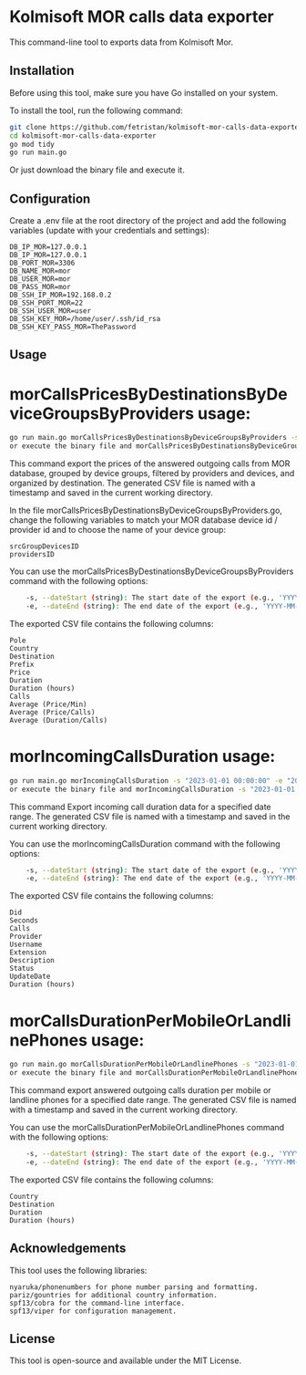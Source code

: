 # Kolmisoft MOR calls data exporter

This command-line tool to exports data from Kolmisoft Mor.

## Installation

Before using this tool, make sure you have Go installed on your system.

To install the tool, run the following command:

```bash
git clone https://github.com/fetristan/kolmisoft-mor-calls-data-exporter.git
cd kolmisoft-mor-calls-data-exporter
go mod tidy
go run main.go
```

Or just download the binary file and execute it.

## Configuration
Create a .env file at the root directory of the project and add the following variables (update with your credentials and settings):

    DB_IP_MOR=127.0.0.1
    DB_IP_MOR=127.0.0.1
    DB_PORT_MOR=3306
    DB_NAME_MOR=mor
    DB_USER_MOR=mor
    DB_PASS_MOR=mor
    DB_SSH_IP_MOR=192.168.0.2
    DB_SSH_PORT_MOR=22
    DB_SSH_USER_MOR=user
    DB_SSH_KEY_MOR=/home/user/.ssh/id_rsa
    DB_SSH_KEY_PASS_MOR=ThePassword

## Usage

# morCallsPricesByDestinationsByDeviceGroupsByProviders usage:

```bash
go run main.go morCallsPricesByDestinationsByDeviceGroupsByProviders -s "2023-01-01 00:00:00" -e "2023-01-31 23:59:59"
or execute the binary file and morCallsPricesByDestinationsByDeviceGroupsByProviders -s "2023-01-01 00:00:00" -e "2023-01-31 23:59:59"
```

This command export the prices of the answered outgoing calls from MOR database, grouped by device groups, filtered by providers and devices, and organized by destination. The generated CSV file is named with a timestamp and saved in the current working directory.

In the file morCallsPricesByDestinationsByDeviceGroupsByProviders.go, change the following variables to match your MOR database device id / provider id and to choose the name of your device group:

    srcGroupDevicesID
    providersID

You can use the morCallsPricesByDestinationsByDeviceGroupsByProviders command with the following options:
```bash
    -s, --dateStart (string): The start date of the export (e.g., 'YYYY-MM-DD HH:mm:SS').
    -e, --dateEnd (string): The end date of the export (e.g., 'YYYY-MM-DD HH:mm:SS').
```

The exported CSV file contains the following columns:

    Pole
    Country
    Destination
    Prefix
    Price
    Duration
    Duration (hours)
    Calls
    Average (Price/Min)
    Average (Price/Calls)
    Average (Duration/Calls)

# morIncomingCallsDuration usage:

```bash
go run main.go morIncomingCallsDuration -s "2023-01-01 00:00:00" -e "2023-01-31 23:59:59"
or execute the binary file and morIncomingCallsDuration -s "2023-01-01 00:00:00" -e "2023-01-31 23:59:59"
```

This command Export incoming call duration data for a specified date range. The generated CSV file is named with a timestamp and saved in the current working directory.

You can use the morIncomingCallsDuration command with the following options:
```bash
    -s, --dateStart (string): The start date of the export (e.g., 'YYYY-MM-DD HH:mm:SS').
    -e, --dateEnd (string): The end date of the export (e.g., 'YYYY-MM-DD HH:mm:SS').
```

The exported CSV file contains the following columns:

    Did
    Seconds
    Calls
    Provider
    Username
    Extension
    Description
    Status
    UpdateDate
    Duration (hours)

# morCallsDurationPerMobileOrLandlinePhones usage:

```bash
go run main.go morCallsDurationPerMobileOrLandlinePhones -s "2023-01-01 00:00:00" -e "2023-01-31 23:59:59"
or execute the binary file and morCallsDurationPerMobileOrLandlinePhones -s "2023-01-01 00:00:00" -e "2023-01-31 23:59:59"
```

This command export answered outgoing calls duration per mobile or landline phones for a specified date range. The generated CSV file is named with a timestamp and saved in the current working directory.

You can use the morCallsDurationPerMobileOrLandlinePhones command with the following options:
```bash
    -s, --dateStart (string): The start date of the export (e.g., 'YYYY-MM-DD HH:mm:SS').
    -e, --dateEnd (string): The end date of the export (e.g., 'YYYY-MM-DD HH:mm:SS').
```

The exported CSV file contains the following columns:

    Country
    Destination
    Duration
    Duration (hours)

## Acknowledgements

This tool uses the following libraries:

    nyaruka/phonenumbers for phone number parsing and formatting.
    pariz/gountries for additional country information.
    spf13/cobra for the command-line interface.
    spf13/viper for configuration management.

## License

This tool is open-source and available under the MIT License.
